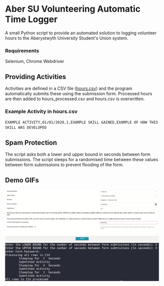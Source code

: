 # Aber SU Volunteering Automatic Time Logger
A small Python script to provide an automated solution to logging volunteer hours to the Aberystwyth University Student's Union system. 

### Requirements
Selenium, Chrome Webdriver

## Providing Activities
Activities are defined in a CSV file ([hours.csv](hours.csv)) and the program automatically submits these using the submission form. Processed hours are then added to hours_processed.csv and hours.csv is overwritten.

### Example Activity in hours.csv
``EXAMPLE ACTIVITY,01/01/2020,1,EXAMPLE SKILL GAINED,EXAMPLE OF HOW THIS SKILL WAS DEVELOPED``

## Spam Protection
The script asks both a lower and upper bound in seconds between form submissions. The script sleeps for a randomised time between these values between form submissions to prevent flooding of the form.

## Demo GIFs
![](log_hours_in_use.gif)
![](log_hours_in_use_terminal.png)